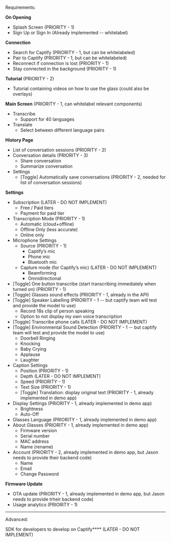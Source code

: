 Requirements:

**On Opening**

- Splash Screen (PRIORITY - 1)
- Sign Up or Sign In (Already implemented -- whitelabel)

**Connection** 

- Search for Captify (PRIORITY - 1, but can be whitelabeled)
- Pair to Captify (PRIORITY - 1, but can be whitelabeled)
- Reconnect if connection is lost (PRIORITY - 1)
- Stay connected in the background (PRIORITY - 1)

**Tutorial** (PRIORITY - 2)

- Tutorial containing videos on how to use the glass (could also be overlays)

**Main Screen** (PRIORITY - 1, can whitelabel relevant components)

- Transcribe
    - Support for 40 languages
- Translate
    - Select between different language pairs

**History Page**

- List of conversation sessions (PRIORITY - 2)
- Conversation details (PRIORITY - 3) 
    - Share conversation 
    - Summarize conversation 
- Settings
    - [Toggle] Automatically save conversations (PRIORITY - 2, needed for list of conversation sessions)

**Settings**

- Subscription  (LATER - DO NOT IMPLEMENT)
    - Free / Paid tiers
    - Payment for paid tier 
- Transcription Mode (PRIORITY - 1)
    - Automatic (cloud+offline) 
    - Offline Only (less accurate)
    - Online only
- Microphone Settings
    - Source (PRIORITY - 1)
        - Captify’s mic
        - Phone mic
        - Bluetooth mic
    - Capture mode (for Captify’s mic) (LATER - DO NOT IMPLEMENT)
        - Beamforming
        - Omnidirectional
- [Toggle] One button transcribe (start transcribing immediately when turned on)  (PRIORITY - 1)
- [Toggle] Glasses sound effects  (PRIORITY - 1, already in the API)
- [Toggle] Speaker Labelling   (PRIORITY - 1 -- but captify team will test and provide the model to use)
    - Record 18s clip of person speaking
    - Option to not display my own voice transcription
- [Toggle] Transcribe phone calls (LATER - DO NOT IMPLEMENT)
- [Toggle] Environmental Sound Detection  (PRIORITY - 1 -- but captify team will test and provide the model to use)
    - Doorbell Ringing
    - Knocking
    - Baby Crying
    - Applause
    - Laughter
- Caption Settings  
    - Position (PRIORITY - 1)
    - Depth (LATER - DO NOT IMPLEMENT)
    - Speed (PRIORITY - 1)
    - Text Size (PRIORITY - 1)
    - [Toggle] Translation: display original text (PRIORITY - 1, already implemented in demo app)
- Display Settings (PRIORITY - 1, already implemented in demo app)
    - Brightness
    - Auto-Off
- Glasses Language (PRIORITY - 1, already implemented in demo app)
- About Glasses (PRIORITY - 1, already implemented in demo app)
    - Firmware version
    - Serial number
    - MAC address
    - Name (rename)
- Account (PRIORITY - 2, already implemented in demo app, but Jason needs to provide their backend code)
    - Name
    - Email
    - Change Password

**Firmware Update**

- OTA update (PRIORITY - 1, already implemented in demo app, but Jason needs to provide trheir backend code)
- Usage analytics (PRIORITY - 1)
---

Advanced:

SDK for developers to develop on Captify**** (LATER - DO NOT IMPLEMENT)
